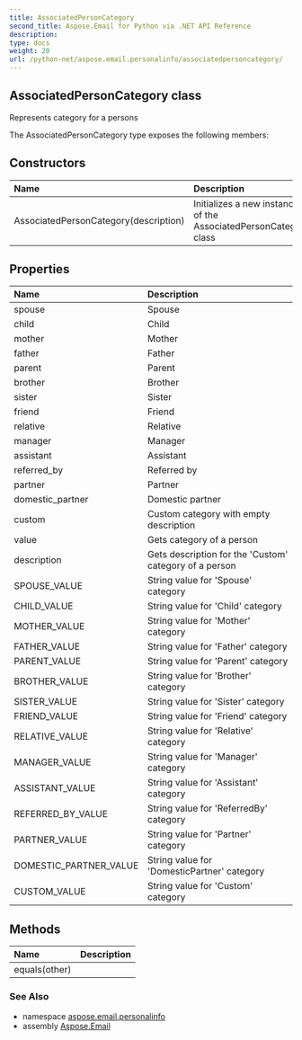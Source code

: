 ```yaml
---
title: AssociatedPersonCategory
second_title: Aspose.Email for Python via .NET API Reference
description: 
type: docs
weight: 20
url: /python-net/aspose.email.personalinfo/associatedpersoncategory/
---
```


## AssociatedPersonCategory class

Represents category for a persons

The AssociatedPersonCategory type exposes the following members:
## Constructors
| Name | Description |
| :- | :- |
|AssociatedPersonCategory(description)|Initializes a new instance of the AssociatedPersonCategory class|
## Properties
| Name | Description |
| :- | :- |
|spouse|Spouse|
|child|Child|
|mother|Mother|
|father|Father|
|parent|Parent|
|brother|Brother|
|sister|Sister|
|friend|Friend|
|relative|Relative|
|manager|Manager|
|assistant|Assistant|
|referred_by|Referred by|
|partner|Partner|
|domestic_partner|Domestic partner|
|custom|Custom category with empty description|
|value|Gets category of a person|
|description|Gets description for the 'Custom' category of a person|
|SPOUSE_VALUE|String value for 'Spouse' category|
|CHILD_VALUE|String value for 'Child' category|
|MOTHER_VALUE|String value for 'Mother' category|
|FATHER_VALUE|String value for 'Father' category|
|PARENT_VALUE|String value for 'Parent' category|
|BROTHER_VALUE|String value for 'Brother' category|
|SISTER_VALUE|String value for 'Sister' category|
|FRIEND_VALUE|String value for 'Friend' category|
|RELATIVE_VALUE|String value for 'Relative' category|
|MANAGER_VALUE|String value for 'Manager' category|
|ASSISTANT_VALUE|String value for 'Assistant' category|
|REFERRED_BY_VALUE|String value for 'ReferredBy' category|
|PARTNER_VALUE|String value for 'Partner' category|
|DOMESTIC_PARTNER_VALUE|String value for 'DomesticPartner' category|
|CUSTOM_VALUE|String value for 'Custom' category|
## Methods
| Name | Description |
| :- | :- |
|equals(other)|  |

### See Also

* namespace [aspose.email.personalinfo](/python-net/aspose.email.personalinfo/)
* assembly [Aspose.Email](/python-net/)

